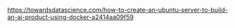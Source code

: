 https://towardsdatascience.com/how-to-create-an-ubuntu-server-to-build-an-ai-product-using-docker-a2414aa09f59
